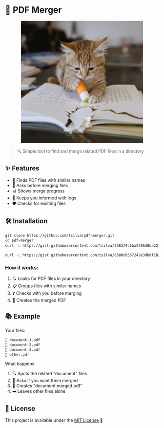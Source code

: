 # 📄 PDF Merger

<p align="center">
  <img src="logo.jpg" alt="PDF Merger Logo" width="400"/>
</p>

> 🔍 Simple tool to find and merge related PDF files in a directory

## ✨ Features

- 📁 Finds PDF files with similar names
- 💬 Asks before merging files
- 📊 Shows merge progress
- 📝 Keeps you informed with logs
- 🛡️ Checks for existing files

## 🛠️ Installation

```bash
git clone https://github.com/tsilva/pdf-merger.git
cd pdf-merger
curl -L https://gist.githubusercontent.com/tsilva/258374c1ba2296d8ba22fffbf640f183/raw/venv-install.sh -o install.sh && chmod +x install.sh && ./install.sh
```

```bash
curl -L https://gist.githubusercontent.com/tsilva/8588cb367242e3db8f1b33c42e4e5e06/raw/venv-run.sh -o run.sh && chmod +x run.sh && ./run.sh
```

### How it works:
1. 🔍 Looks for PDF files in your directory
2. 📋 Groups files with similar names
3. ❓ Checks with you before merging
4. 📄 Creates the merged PDF

## 📚 Example

Your files:
```
📄 document-1.pdf
📄 document-2.pdf
📄 document-3.pdf
📄 other.pdf
```

What happens:
1. 🔍 Spots the related "document" files
2. 💬 Asks if you want them merged
3. 📄 Creates "document.merged.pdf"
4. ➡️ Leaves other files alone

## 📝 License

This project is available under the [MIT License](LICENSE) 📜

